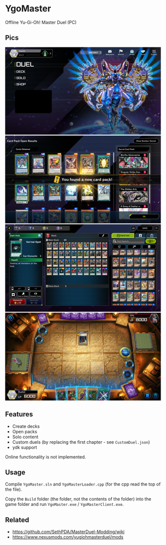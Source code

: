 # YgoMaster

Offline Yu-Gi-Oh! Master Duel (PC)

## Pics

![Alt text](Docs/ss1.png)
![Alt text](Docs/ss2.png)
![Alt text](Docs/ss3.png)
![Alt text](Docs/ss4.png)

## Features

- Create decks
- Open packs
- Solo content
- Custom duels (by replacing the first chapter - see `CustomDuel.json`)
- ydk support

Online functionality is not implemented.

## Usage

Compile `YgoMaster.sln` and `YgoMasterLoader.cpp` (for the cpp read the top of the file).

Copy the `Build` folder (the folder, not the contents of the folder) into the game folder and run `YgoMaster.exe` / `YgoMasterClient.exe`.

## Related

- https://github.com/SethPDA/MasterDuel-Modding/wiki
- https://www.nexusmods.com/yugiohmasterduel/mods